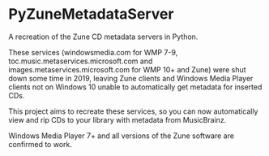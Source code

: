# PyZuneMetadataServer
A recreation of the Zune CD metadata servers in Python.

These services (windowsmedia.com for WMP 7-9, toc.music.metaservices.microsoft.com and images.metaservices.microsoft.com for WMP 10+ and Zune) were shut down some time in 2019, leaving Zune clients and Windows Media Player clients not on Windows 10 unable to automatically get metadata for inserted CDs.

This project aims to recreate these services, so you can now automatically view and rip CDs to your library with metadata from MusicBrainz.

Windows Media Player 7+ and all versions of the Zune software are confirmed to work.
